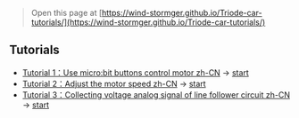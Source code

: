 
> Open this page at [https://wind-stormger.github.io/Triode-car-tutorials/](https://wind-stormger.github.io/Triode-car-tutorials/)

## Tutorials

* [Tutorial 1：Use micro:bit buttons control motor zh-CN](/Triode-car-tutorials/tutorial) → [start](https://makecode.microbit.org/#tutorial:github:wind-stormger/triode-car-tutorials/tutorial)
* [Tutorial 2：Adjust the motor speed zh-CN](/Triode-car-tutorials/tutorial_2) → [start](https://makecode.microbit.org/#tutorial:github:wind-stormger/triode-car-tutorials/tutorial_2)
* [Tutorial 3：Collecting voltage analog signal of line follower circuit zh-CN](/Triode-car-tutorials/tutorial_3) → [start](https://makecode.microbit.org/#tutorial:github:wind-stormger/triode-car-tutorials/tutorial_3)


<script src="https://makecode.com/gh-pages-embed.js"></script><script>makeCodeRender("{{ site.makecode.home_url }}", "{{ site.github.owner_name }}/{{ site.github.repository_name }}");</script>
